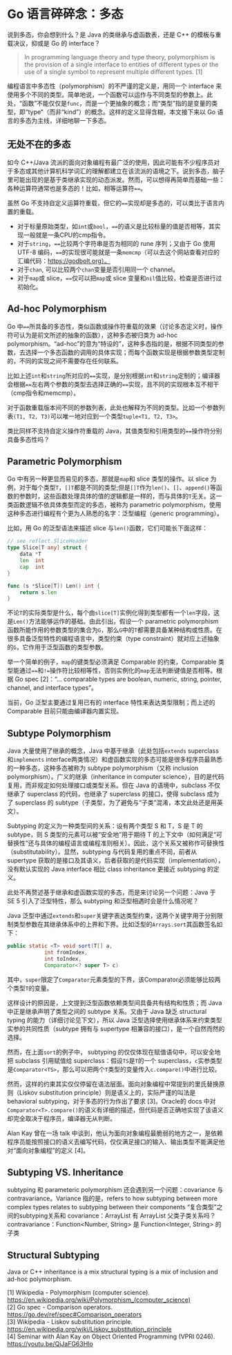 # Go 语言碎碎念：多态

说到多态，你会想到什么？是 Java 的类继承与虚函数表，还是 C++ 的模板与重载决议，抑或是 Go 的 interface？

> In programming language theory and type theory, polymorphism is the provision of a single interface to entities of different types or the use of a single symbol to represent multiple different types. [1]

编程语言中多态性（polymorphism）的不严谨的定义是，用同一个 interface 来使用多个不同的类型。简单地说，一个函数可以运作与不同类型的参数上。此处，“函数”不能仅仅是`func`，而是一个更抽象的概念；而“类型”指的是变量的类型，即“type”（而非“kind”）的概念。这样的定义显得含糊，本文接下来以 Go 语言的多态为主线，详细地聊一下多态。

## 无处不在的多态
如今 C++/Java 流派的面向对象编程有最广泛的使用，因此可能有不少程序员对于多态或其他计算机科学词汇的理解都建立在该流派的语境之下。说到多态，脑子里可能出现的是基于类继承实现的动态派发。然而，可以想得再简单而基础一些：各种运算符通常也是多态的！比如，相等运算符`==`。

虽然 Go 不支持自定义运算符重载，但它的`==`实现却是多态的，可以类比于语言内置的重载。  
- 对于标量原始类型，如`int`或`bool`，`==`的语义是比较标量的值是否相等，其实现一般就是一条CPU的cmp指令。  
- 对于`string`，`==`比较两个字符串是否为相同的 rune 序列；又由于 Go 使用 UTF-8 编码，`==`的实现很可能就是一条`memcmp`（可以去这个网站查看对应的汇编代码：https://godbolt.org）。  
- 对于`chan`, 可以比较两个`chan`变量是否引用同一个 channel。  
- 对于`map`或 slice，`==`仅可以把`map`或 slice 变量和`nil`值比较，检查是否进行过初始化。  


## Ad-hoc Polymorphism
Go 中`==`所具备的多态性，类似函数或操作符重载的效果（讨论多态定义时，操作符可认为是前文所述的抽象的函数），这种多态被归类为 ad-hoc polymorphism。“ad-hoc”的意为“特设的”，这种多态指的是，根据不同类型的参数，去选择一个多态函数的调用的具体实现；而每个函数实现是根据参数类型定制的，不同的实现之间不需要存在任何联系。

比如上述`int`和`string`所对应的`==`实现，是分别根据`int`和`string`定制的；编译器会根据`==`左右两个参数的类型去选择正确的`==`实现，且不同的实现根本互不相干（cmp指令和memcmp）。

对于函数重载版本间不同的参数列表，此处也解释为不同的类型。比如一个参数列表`(T1, T2, T3)`可以唯一地对应到一个类型`tuple<T1, T2, T3>`。

类比同样不支持自定义操作符重载的 Java，其值类型和引用类型的`==`操作符分别具备多态性吗？

## Parametric Polymorphism
Go 中有另一种更显而易见的多态，那就是`map`和 slice 类型的操作。以 slice 为例，对于每个类型`T`，`[]T`都是不同的类型;但是`[]T`作为`len()`、`[]`、`append()`等函数的参数时，这些函数处理具体的值的逻辑都是一样的，而与具体的`T`无关。这一类函数逻辑不依具体类型而定的多态，被称为 parametric polymorphism，使用这种多态进行编程有个更为人熟悉的名字：泛型编程（generic programming）。

比如，用 Go 的泛型语法来描述 slice 与`len()`函数，它们可能长下面这样：
```go
// see reflect.SliceHeader
type Slice[T any] struct {
    data *T
	len  int
	cap  int
}

func (s *Slice[T]) Len() int {
    return s.len
}
```

不论`T`的实际类型是什么，每个由`slice[T]`实例化得到类型都有一个`len`字段，这是`Len()`方法能够运作的基础。由此引出，假设一个 parametric polymorphism 函数所能作用的参数类型的集合为`G`，那么`G`中的`T`都需要具备某种结构或性质。在很多具备泛型特性的编程语言中，类型约束（type constraint）就对应上述抽象的`G`，它作用于泛型函数的类型参数。

举一个简单的例子，`map`的键类型必须满足 Comparable 的约束，Comparable 类型能通过`==`和`!=`操作符比较相等性，否则实例化的`map`无法判断键值是否相等。根据 Go spec [2]：“... comparable types are boolean, numeric, string, pointer, channel, and interface types”。

当前，Go 泛型主要通过复用已有的 interface 特性来表达类型限制；而上述的 Comparable 目前只能由编译器内置实现。

## Subtype Polymorphism
Java 大量使用了继承的概念，Java 中基于继承（此处包括`extends` superclass 和`implements` interface两类情况）和虚函数实现的多态可能是很多程序员最熟悉的一种多态，这种多态被称为 subtype polymorphism（又称 inclusion polymorphism）。广义的继承（inheritance in computer science），目的是代码复用，而非规定如何处理接口或类型关系。但在 Java 的语境中，subclass 不仅继承了 superclass 的代码，也继承了 superclass 的接口，使得 subclass 成为了 superclass 的 subtype（子类型，为了避免与“子类”混淆，本文此处还是用英文）。

Subtyping 的定义为一种类型间的关系：设有两个类型 S 和 T，S 是 T 的 subtype，则 S 类型的元素可以被“安全地”用于期待 T 的上下文中（如何满足“可替换性”还与具体的编程语言或编程准则相关）。因此，这个关系又被称作可替换性（substitutability）。显然，subtyping 与代码复用的重点不同，前者从 supertype 获取的是接口及其语义，后者获取的是代码实现（implementation），没有默认实现的 Java interface 相比 class inheritance 更接近 subtyping 的定义。

此处不再赘述基于继承和虚函数实现的多态，而是来讨论另一个问题：Java 于 SE 5 引入了泛型特性，那么 subtyping 和泛型相遇时会是什么情况呢？

Java 泛型中通过`extends`和`super`关键字表达类型约束，这两个关键字用于分别限制类型参数在其继承体系中的上界和下界。比如泛型的`Arrays.sort`其函数签名如下：

```java
public static <T> void sort(T[] a,
            int fromIndex,
            int toIndex,
            Comparator<? super T> c)
```
其中，`super`限定了`Comparator`元素类型的下界，该Comparator必须能够比较两个类型`T`的变量。

这样设计的原因是，上文提到泛型函数依赖类型间具备共有结构和性质；而 Java 中正是继承声明了类型之间的 subtype 关系。又由于 Java 缺乏 structural typing 的能力（详细讨论见下文），所以 Java 泛型选择使用继承体系来约束类型实参的共同性质（subtype 拥有与 supertype 相兼容的接口），是一个自然而然的选择。

然而，在上面`sort`的例子中， subtyping 的仅仅体现在赋值语句中，可以安全地把 subclass 引用赋值给 superclass：假设`TS`是`T`的一个 superclass，`c`实参类型是`Comparator<TS>`，那么可以把两个`T`类型的变量传入`c.compare()`中进行比较。

然而，这样的约束其实仅仅停留在语法层面。面向对象编程中常提到的里氏替换原则（Liskov substitution principle）则是语义上的，实际严谨的叫法是 behavioral subtyping，对于多态的行为作出了要求 [3]。Oracle的 docs 中对`Comparator<T>.compare()`的语义有详细的描述，但代码是否正确地实现了该语义却完全取决于程序员，编译器无从判断。

Alan Kay 曾在一场 talk 中谈到，他认为面向对象编程最脆弱的地方之一，是依赖程序员能按照接口的语义去编写代码，仅仅满足接口的输入、输出类型不能满足他对“面向对象编程”的定义 [4]。

## Subtyping VS. Inheritance


subtyping 和 parameteric polymorphism 还会遇到另一个问题：covariance 与 contravariance。Variance 指的是，refers to how subtyping between more complex types relates to subtyping between their components “复合类型”之间的subtyping关系和
covariance：ArrayList<Number> 有 ArrayList<Integer> 父类子类关系吗？
contravariance：Function<Number, String> 是 Function<Integer, String> 的子类

## Structural Subtyping
Java or C++ inheritance is a mix
structural typing is a mix of inclusion and ad-hoc polymorphism.

[1] Wikipedia - Polymorphism (computer science). https://en.wikipedia.org/wiki/Polymorphism_(computer_science)  
[2] Go spec - Comparison operators. https://go.dev/ref/spec#Comparison_operators  
[3] Wikipedia - Liskov substitution principle. https://en.wikipedia.org/wiki/Liskov_substitution_principle  
[4] Seminar with Alan Kay on Object Oriented Programming (VPRI 0246). https://youtu.be/QjJaFG63Hlo  